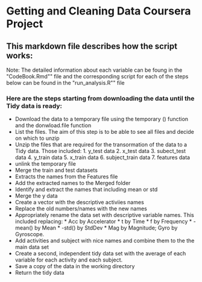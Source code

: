 # Getting and Cleaning Data Coursera Project

## This markdown file describes how the script works:


 
Note: The detailed information about each variable can be foung in the "CodeBook.Rmd"" file and the corresponding script for each of the steps below can be found in the "run_analysis.R"" file  


### Here are the steps starting from downloading the data until the Tidy data is ready:

* Download the data to a temporary file using the temporary () function and the donwload.file function
* List the files. The aim of this step is to be able to see all files and decide on which to unzip
* Unzip the files that are required for the transormation of the data to a Tidy data. Those included:
        1. y_test data
        2. x_test data
        3. subect_test data
        4. y_train data
        5. x_train data
        6. subject_train data
        7. features data
* unlink the temporary file
* Merge the train and test datasets
* Extracts the names from the Features file  
* Add the extracted names to the Merged folder 
* Identify and extract the names that including mean or std 
* Merge the y data
* Create a vector with the descriptive activiies names
* Replace the old numbers/names with the new names 
* Appropriately rename the data set with descriptive variable names. This included replacing:
        * Acc by Accelerator
        * t by Time
        * f by Frequency
        * -mean() by Mean 
        * -std() by StdDev
        * Mag by Magnitude; Gyro by Gyroscope.
* Add activities and subject with nice names and combine them to the the main data set
* Create a second, independent tidy data set with the average of each variable for each activity and each subject.
* Save a copy of the data in the working directory        
* Return the tidy data
       
     

        
 
